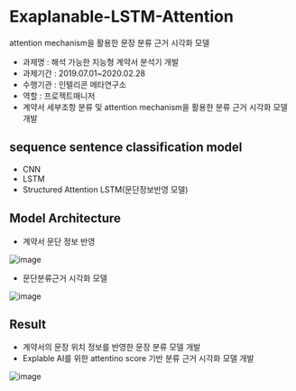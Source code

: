 # Exaplanable-LSTM-Attention
attention mechanism을 활용한 문장 분류 근거 시각화 모델

- 과제명 : 해석 가능한 지능형 계약서 분석기 개발
- 과제기간 : 2019.07.01~2020.02.28
- 수행기관 : 인텔리콘 메타연구소
- 역할 : 프로젝트매니저
- 계약서 세부조항 분류 및 attention mechanism을 활용한 분류 근거 시각화 모델 개발

## sequence sentence classification model
- CNN
- LSTM
- Structured Attention LSTM(문단정보반영 모델)

## Model Architecture
- 계약서 문단 정보 반영

![image](https://user-images.githubusercontent.com/37866322/102364318-a5713b00-3ff9-11eb-9a0e-f46144121adc.png)

- 문단분류근거 시각화 모델

![image](https://user-images.githubusercontent.com/37866322/102364436-c9cd1780-3ff9-11eb-9a20-9900c209a565.png)


## Result
- 계약서의 문장 위치 정보를 반영한 문장 분류 모델 개발
- Explable AI를 위한 attentino score 기반 분류 근거 시각화 모델 개발

![image](https://user-images.githubusercontent.com/37866322/102364573-f3863e80-3ff9-11eb-8eb5-7af7f356b05a.png)
